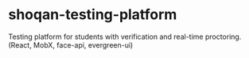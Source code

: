 # shoqan-testing-platform
Testing platform for students with verification and real-time proctoring. (React, MobX, face-api, evergreen-ui)
